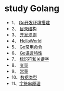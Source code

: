 # study Golang
- 1、 [Go开发环境搭建](./1-开发环境.md)
- 2、 [目录结构](./2-Go目录结构.md)
- 3、 [开发规则](./3-Go开发规则.md)
- 4、 [HelloWorld](./4-第一个helloworld程序.md)
- 5、 [Go常用命令](./5-Go常用命令.md)
- 6、 [Go语言特性](./6-Go语言特性.md)
- 7、 [标识符和关键字](./7-标识符和关键字.md)
- 8、 [变量](./8-变量.md)
- 9、 [常量](./9-常量.md)
- 10、[数据类型](./10-数据类型.md)
- 11、[字符串原理](./11-字符串原理.md)
